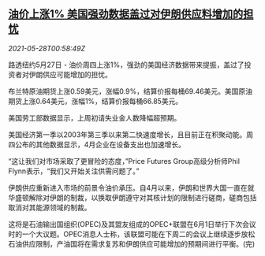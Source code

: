 <!--1622165463000-->
[油价上涨1% 美国强劲数据盖过对伊朗供应料增加的担忧](https://cn.reuters.com/article/oil-close-0527-thur-idCNKCS2D902J)
------

<div><i>2021-05-28T00:58:49Z</i></div><p>路透纽约5月27日 - 油价周四上涨1%，强劲的美国经济数据带来提振，盖过了投资者对伊朗供应可能增加的担忧。</p><p>布兰特原油期货上涨0.59美元，涨幅0.9%，结算价报每桶69.46美元。美国原油期货上涨0.64美元，涨幅1%，结算价报每桶66.85美元。</p><p>美国劳工部数据显示，上周初请失业金人数降幅超预期。</p><p>美国经济第一季以2003年第三季以来第二快速度增长，且目前正在积聚动能。周四公布的其他数据显示，4月企业在设备支出也加速增长。</p><p>“这让我们对市场采取了更冒险的态度，”Price Futures Group高级分析师Phil Flynn表示，“我们又开始关注供需问题了。”</p><p>伊朗供应重新进入市场的前景令油价承压。自4月以来，伊朗和世界大国一直在就华盛顿解除对伊朗的制裁，以换取伊朗遵守对其核计划的限制进行磋商，磋商包括取消对其能源领域的制裁。</p><p>这将是石油输出国组织(OPEC)及其盟友组成的OPEC+联盟在6月1日举行下次会议时的一个大议题。OPEC消息人士称，该联盟可能在下周二的会议上继续逐步放松石油供应限制，产油国将在需求复苏和伊朗供应可能增加的预期间进行平衡。(完)</p>
